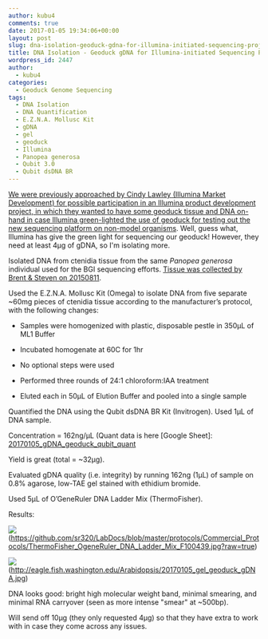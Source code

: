 ```yaml
---
author: kubu4
comments: true
date: 2017-01-05 19:34:06+00:00
layout: post
slug: dna-isolation-geoduck-gdna-for-illumina-initiated-sequencing-project
title: DNA Isolation - Geoduck gDNA for Illumina-initiated Sequencing Project
wordpress_id: 2447
author:
  - kubu4
categories:
  - Geoduck Genome Sequencing
tags:
  - DNA Isolation
  - DNA Quantification
  - E.Z.N.A. Mollusc Kit
  - gDNA
  - gel
  - geoduck
  - Illumina
  - Panopea generosa
  - Qubit 3.0
  - Qubit dsDNA BR
---
```


[We were previously approached by Cindy Lawley (Illumina Market Development) for possible participation in an Illumina product development project, in which they wanted to have some geoduck tissue and DNA on-hand in case Illumina green-lighted the use of geoduck for testing out the new sequencing platform on non-model organisms](https://robertslab.github.io/sams-notebook/2016-12-21-dna-isolation-geoduck-gdna-for-potential-illumina-initiated-sequencing-project.html). Well, guess what, Illumina has give the green light for sequencing our geoduck! However, they need at least 4μg of gDNA, so I'm isolating more.

Isolated DNA from ctenidia tissue from the same _Panopea generosa_ individual used for the BGI sequencing efforts. [Tissue was collected by Brent & Steven on 20150811](https://onsnetwork.org/halfshell/2015/08/11/big-day-big-clam/).

Used the E.Z.N.A. Mollusc Kit (Omega) to isolate DNA from five separate ~60mg pieces of ctenidia tissue according to the manufacturer’s protocol, with the following changes:




    
  * Samples were homogenized with plastic, disposable pestle in 350μL of ML1 Buffer

    
  * Incubated homogenate at 60C for 1hr

    
  * No optional steps were used

    
  * Performed three rounds of 24:1 chloroform:IAA treatment

    
  * Eluted each in 50μL of Elution Buffer and pooled into a single sample



Quantified the DNA using the Qubit dsDNA BR Kit (Invitrogen). Used 1μL of DNA sample.

Concentration = 162ng/μL (Quant data is here [Google Sheet]: [20170105_gDNA_geoduck_qubit_quant](https://docs.google.com/spreadsheets/d/1BlTd-weYoZCDyhR99OZRdtD5n8ySe2baKjeRepmhvNM/edit?usp=sharing)

Yield is great (total = ~32μg).

Evaluated gDNA quality (i.e. integrity) by running 162ng (1μL) of sample on 0.8% agarose, low-TAE gel stained with ethidium bromide.

Used 5μL of O’GeneRuler DNA Ladder Mix (ThermoFisher).



Results:



![](https://github.com/sr320/LabDocs/blob/master/protocols/Commercial_Protocols/ThermoFisher_OgeneRuler_DNA_Ladder_Mix_F100439.jpg?raw=true)(https://github.com/sr320/LabDocs/blob/master/protocols/Commercial_Protocols/ThermoFisher_OgeneRuler_DNA_Ladder_Mix_F100439.jpg?raw=true)

![](https://eagle.fish.washington.edu/Arabidopsis/20170105_gel_geoduck_gDNA.jpg)(http://eagle.fish.washington.edu/Arabidopsis/20170105_gel_geoduck_gDNA.jpg)



DNA looks good: bright high molecular weight band, minimal smearing, and minimal RNA carryover (seen as more intense "smear" at ~500bp).

Will send off 10μg (they only requested 4μg) so that they have extra to work with in case they come across any issues.
